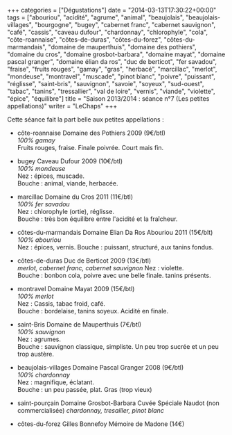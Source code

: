 +++
categories = ["Dégustations"]
date = "2014-03-13T17:30:22+00:00"
tags = ["abouriou", "acidité", "agrume", "animal", "beaujolais", "beaujolais-villages", "bourgogne", "bugey", "cabernet franc", "cabernet sauvignon", "café", "cassis", "caveau dufour", "chardonnay", "chlorophyle", "cola", "côte-roannaise", "côtes-de-duras", "côtes-du-forez", "côtes-du-marmandais", "domaine de mauperthuis", "domaine des pothiers", "domaine du cros", "domaine grosbot-barbara", "domaine mayat", "domaine pascal granger", "domaine élian da ros", "duc de berticot", "fer savadou", "fraise", "fruits rouges", "gamay", "gras", "herbacé", "marcillac", "merlot", "mondeuse", "montravel", "muscade", "pinot blanc", "poivre", "puissant", "réglisse", "saint-bris", "sauvignon", "savoie", "soyeux", "sud-ouest", "tabac", "tanins", "tressallier", "val de loire", "vernis", "viande", "violette", "épice", "équilibre"] 
title = "Saison 2013/2014 : séance n°7 (Les petites appellations)"
writer = "LeChaps"
+++

Cette séance fait la part belle aux petites appellations :

* côte-roannaise Domaine des Pothiers 2009 (9€/btl)  
_100% gamay_  
Fruits rouges, fraise. Finale poivrée. Court mais fin.

* bugey Caveau Dufour 2009 (10€/btl)  
_100% mondeuse_  
Nez : épices, muscade.  
Bouche : animal, viande, herbacée.

* marcillac Domaine du Cros 2011 (11€/btl) <i class="fa fa-plus-circle"></i>  
_100% fer savadou_  
Nez : chlorophyle (ortie), réglisse.  
Bouche : très bon équilibre entre l'acidité et la fraîcheur.

* côtes-du-marmandais Domaine Elian Da Ros Abouriou 2011 (15€/blt) <i class="fa fa-plus-circle"></i> <i class="fa fa-plus-circle"></i>  
_100% abouriou_  
Nez : épices, vernis.
Bouche : puissant, structuré, aux tanins fondus.

* côtes-de-duras Duc de Berticot 2009 (13€/btl)  
_merlot, cabernet franc, cabernet sauvignon_
Nez : violette.  
Bouche : bonbon cola, poivre avec une belle finale. tanins présents.

* montravel Domaine Mayat 2009 (15€/btl) <i class="fa fa-plus-circle"></i>  
_100% merlot_  
Nez : Cassis, tabac froid, café.  
Bouche : bordelaise, tanins soyeux. Acidité en finale.

* saint-Bris Domaine de Mauperthuis (7€/btl)  
_100% sauvignon_  
Nez : agrumes.  
Bouche : sauvignon classique, simpliste. Un peu trop sucrée et un peu trop austère.

* beaujolais-villages Domaine Pascal Granger 2008 (9€/btl)  
_100% chardonnay_  
Nez : magnifique, éclatant.  
Bouche : un peu passée, plat. Gras (trop vieux)

* saint-pourçain Domaine Grosbot-Barbara Cuvée Spéciale Naudot (non commercialisée)
_chardonnay, tresailler, pinot blanc_

* côtes-du-forez Gilles Bonnefoy Mémoire de Madone (14€) <i class="fa fa-minus-circle"></i>
